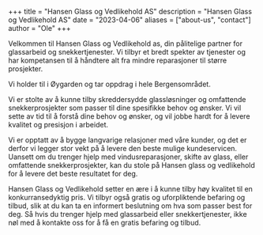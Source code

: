 +++
title = "Hansen Glass og Vedlikehold AS"
description = "Hansen Glass og Vedlikehold AS"
date = "2023-04-06"
aliases = ["about-us", "contact"]
author = "Ole"
+++

Velkommen til Hansen Glass og Vedlikehold as, din pålitelige partner for glassarbeid og snekkertjenester. Vi tilbyr et bredt spekter av tjenester og har kompetansen til å håndtere alt fra mindre reparasjoner til større prosjekter. 

Vi holder til i Øygarden og tar oppdrag i hele Bergensområdet.

Vi er stolte av å kunne tilby skreddersydde glassløsninger og omfattende snekkerprosjekter som passer til dine spesifikke behov og ønsker. Vi vil sette av tid til å forstå dine behov og ønsker, og vil jobbe hardt for å levere kvalitet og presisjon i arbeidet.

Vi er opptatt av å bygge langvarige relasjoner med våre kunder, og det er derfor vi legger stor vekt på å levere den beste mulige kundeservicen. Uansett om du trenger hjelp med vindusreparasjoner, skifte av glass, eller omfattende snekkerprosjekter, kan du stole på Hansen glass og vedlikehold for å levere det beste resultatet for deg.

Hansen Glass og Vedlikehold setter en ære i å kunne tilby høy kvalitet til en konkurransedyktig pris. Vi tilbyr også gratis og uforpliktende befaring og tilbud, slik at du kan ta en informert beslutning om hva som passer best for deg. Så hvis du trenger hjelp med glassarbeid eller snekkertjenester, ikke nøl med å kontakte oss for å få en gratis befaring og tilbud.
